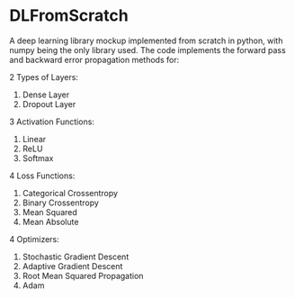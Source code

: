 # DLFromScratch

A deep learning library mockup implemented from scratch in python, with numpy being the only library used. The code implements the forward pass and backward error propagation methods for:

2 Types of Layers:
1. Dense Layer
2. Dropout Layer

3 Activation Functions:
1. Linear 
2. ReLU
3. Softmax 

4 Loss Functions:
1. Categorical Crossentropy
2. Binary Crossentropy
3. Mean Squared
4. Mean Absolute

4 Optimizers:
1. Stochastic Gradient Descent
2. Adaptive Gradient Descent
3. Root Mean Squared Propagation
4. Adam
